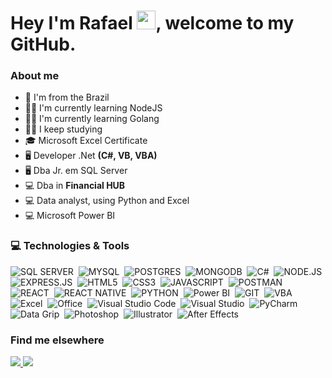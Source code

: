 
# Hey I'm Rafael <img src="https://camo.githubusercontent.com/e8e7b06ecf583bc040eb60e44eb5b8e0ecc5421320a92929ce21522dbc34c891/68747470733a2f2f6d656469612e67697068792e636f6d2f6d656469612f6876524a434c467a6361737252346961377a2f67697068792e676966" width="30px" data-canonical-src="https://media.giphy.com/media/hvRJCLFzcasrR4ia7z/giphy.gif" style="max-width: 100%;">, welcome to my GitHub.
### About me
<ul>
 <li>📌 I'm from the Brazil</li>
 <li>👨‍🎓 I'm currently learning NodeJS</li>
 <li>👨‍🎓 I'm currently learning Golang</li>
 <li>👨‍🎓 I keep studying</li>
 <li>🎓 Microsoft Excel Certificate</li>
 <li>🖥️ Developer .Net <b>(C#, VB, VBA)</b></li>
 <li>🖥️ Dba Jr. em SQL Server</li>
 <li>💻 Dba in <b>Financial HUB</b></li>
 <li>💻 Data analyst, using Python and Excel</li>
 <li>💻 Microsoft Power BI</li>
</ul>

### 💻 Technologies & Tools

![SQL SERVER](https://img.shields.io/badge/Sql_Server-CC2927?style=for-the-badge&logo=microsoftsqlserver&logoColor=white)&nbsp;
![MYSQL](https://img.shields.io/badge/MySQL-316192?style=for-the-badge&logo=mysql&logoColor=white)&nbsp;
![POSTGRES](https://img.shields.io/badge/postgres-%23316192.svg?&amp;style=for-the-badge&amp;logo=postgresql&amp;logoColor=white)&nbsp;
![MONGODB](https://img.shields.io/badge/MongoDB-%234ea94b.svg?&style=for-the-badge&logo=mongodb&logoColor=white)&nbsp;
![C#](https://img.shields.io/badge/CSharp-525C86?style=for-the-badge&logo=csharp&logoColor=white)&nbsp;
![NODE.JS](https://img.shields.io/badge/Node.js-43853D?style=for-the-badge&logo=node.js&logoColor=white)&nbsp;
![EXPRESS.JS](https://img.shields.io/badge/Express.JS-gray?style=for-the-badge&logo=express&logoColor=white)&nbsp;
![HTML5](https://img.shields.io/badge/HTML5-E34F26?style=for-the-badge&logo=html5&logoColor=white)&nbsp;
![CSS3](https://img.shields.io/badge/CSS3-1572B6?style=for-the-badge&logo=css3&logoColor=white)&nbsp;
![JAVASCRIPT](https://img.shields.io/badge/JavaScript-F7DF1E?style=for-the-badge&logo=javascript&logoColor=black)&nbsp;
![POSTMAN](https://img.shields.io/badge/postman%20-E34F26?style=for-the-badge&logo=postman&logoColor=white)&nbsp;
![REACT](https://img.shields.io/badge/react%20-%2320232a.svg?&style=for-the-badge&logo=react&logoColor=%2361DAFB)&nbsp;
![REACT NATIVE](https://img.shields.io/badge/React_Native-071D49?style=for-the-badge&logo=react&logoColor=cyan)&nbsp;
![PYTHON](https://img.shields.io/badge/Python-3776AB?style=for-the-badge&logo=python&logoColor=white)&nbsp;
![Power BI](https://img.shields.io/badge/Powerbi-F2C811?style=for-the-badge&logo=powerbi&logoColor=white)&nbsp;
![GIT](https://img.shields.io/badge/Git-F05032?style=for-the-badge&logo=git&logoColor=white)&nbsp;
![VBA](https://img.shields.io/badge/VBA-darkviolet?style=for-the-badge&logo=microsoft&logoColor=white)&nbsp;
![Excel](https://img.shields.io/badge/excel-217346?style=for-the-badge&logo=microsoftexcel&logoColor=white)&nbsp;
![Office](https://img.shields.io/badge/Office-D83B01?style=for-the-badge&logo=microsoftoffice&logoColor=white)&nbsp;
![Visual Studio Code](https://img.shields.io/badge/Visual_Studio_Code-007ACC?style=for-the-badge&logo=visualstudiocode&logoColor=white)&nbsp;
![Visual Studio](https://img.shields.io/badge/Visual_Studio-5C2D91?style=for-the-badge&logo=visualstudio&logoColor=white)&nbsp;
![PyCharm](https://img.shields.io/badge/PyCharm-000000?style=for-the-badge&logo=pycharm&logoColor=white)&nbsp;
![Data Grip](https://img.shields.io/badge/Data_Grip-000000?style=for-the-badge&logo=jetbrains&logoColor=white)&nbsp;
![Photoshop](https://img.shields.io/badge/Photoshop-31A8FF?style=for-the-badge&logo=adobephotoshop&logoColor=white)&nbsp;
![Illustrator](https://img.shields.io/badge/Illustrator-FF9A00?style=for-the-badge&logo=adobeillustrator&logoColor=white)&nbsp;
![After Effects](https://img.shields.io/badge/After_Effects-9999FF?style=for-the-badge&logo=adobeaftereffects&logoColor=white)&nbsp;
</br>

### Find me elsewhere
<a href="https://www.linkedin.com/in/rafael-rabaquim/" alt="Linkedin">
 <img src="https://img.shields.io/badge/LinkedIn-0077B5?style=for-the-badge&logo=linkedin&logoColor=white" />
</a>
<a href="https://www.instagram.com/rabaquimrafael/" alt="Instagram">
 <img src="https://img.shields.io/badge/instagram-E4405F?style=for-the-badge&logo=instagram&logoColor=white" />
</a>
